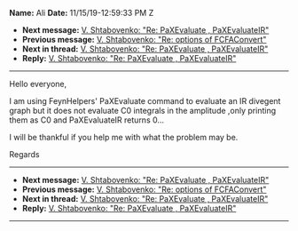 **Name:** Ali
**Date:** 11/15/19-12:59:33 PM Z

  - **Next message:** [V. Shtabovenko: "Re: PaXEvaluate ,
    PaXEvaluateIR"](1545.html)
  - **Previous message:** [V. Shtabovenko: "Re: options of
    FCFAConvert"](1543.html)
  - **Next in thread:** [V. Shtabovenko: "Re: PaXEvaluate ,
    PaXEvaluateIR"](1545.html)
  - **Reply:** [V. Shtabovenko: "Re: PaXEvaluate ,
    PaXEvaluateIR"](1545.html)

-----

Hello everyone,  

I am using FeynHelpers' PaXEvaluate command to evaluate an IR divegent
graph but it does not evaluate C0 integrals in the amplitude ,only
printing them as C0 and PaXEvaluateIR returns 0...  

I will be thankful if you help me with what the problem may be.  

Regards  

-----

  - **Next message:** [V. Shtabovenko: "Re: PaXEvaluate ,
    PaXEvaluateIR"](1545.html)
  - **Previous message:** [V. Shtabovenko: "Re: options of
    FCFAConvert"](1543.html)
  - **Next in thread:** [V. Shtabovenko: "Re: PaXEvaluate ,
    PaXEvaluateIR"](1545.html)
  - **Reply:** [V. Shtabovenko: "Re: PaXEvaluate ,
    PaXEvaluateIR"](1545.html)

-----

